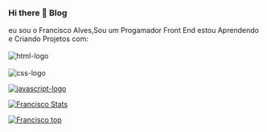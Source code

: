 ### Hi there 📝 Blog

eu sou o Francisco Alves,Sou um Progamador Front End estou Aprendendo e Criando Projetos com:
<br>
<br>
 <img src="https://img.shields.io/badge/HTML5-E34F26?style=for-the-badge&logo=html5&logoColor=white" alt="html-logo"/>
<br>
<br>
<img src="https://img.shields.io/badge/CSS3-1572B6?style=for-the-badge&logo=css3&logoColor=white" alt="css-logo"/>
<br>

<a href="https://www.facebook.com/franciscoalves.alves.1276"><img src="https://img.shields.io/badge/JavaScript-F7DF1E?style=for-the-badge&logo=javascript&logoColor=black" alt="javascript-logo"/></a> 
<br>




[![Francisco Stats](https://github-readme-stats.vercel.app/api?username=FranciscoSilva35)](https://github.com/anuraghazra/github-readme-stats)



[![Francisco top](https://github-readme-stats.vercel.app/api/top-langs/?username=FranciscoSilva35)](https://github.com/anuraghazra/github-readme-stats)
